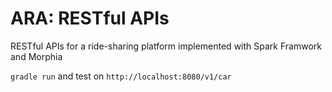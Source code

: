 # ARA: RESTful APIs
RESTful APIs for a ride-sharing platform implemented with Spark Framwork and Morphia

`gradle run` and test on `http://localhost:8080/v1/car`

